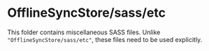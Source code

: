 # OfflineSyncStore/sass/etc

This folder contains miscellaneous SASS files. Unlike `"OfflineSyncStore/sass/etc"`, these files
need to be used explicitly.
